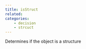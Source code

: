 ```yaml
---
title: isStruct
related:
categories:
    - decision
    - strcuct
---
```


Determines if the object is a structure